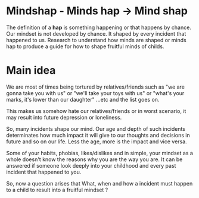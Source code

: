 # Mindshap - Minds hap -> Mind shap
The definition of a **hap** is something happening or that happens by chance. Our mindset is not developed by chance. It shaped by every incident that happened to us.
Research to understand how minds are shaped or minds hap to produce a guide for how to shape fruitful minds of childs.


# Main idea
We are most of times being tortured by relatives/friends such as "we are gonna take you with us" or "we'll take your toys with us" or "what's your marks, it's lower than our daughter" ...etc and the list goes on. 

This makes us somehow hate our relatives/friends or in worst scenario, it may result into future depression or loneliness.

So, many incidents shape our mind. Our age and depth of such incidents determinates how much impact it will give to our thoughts and decisions in future and so on our life. Less the age, more is the impact and vice versa.

Some of your habits, phobias, likes/dislikes and in simple, your mindset as a whole doesn't know the reasons why you are the way you are. It can be answered if someone look deeply into your childhood and every past incident that happened to you.

So, now a question arises that What, when and how a incident must happen to a child to result into a fruitful mindset ?
